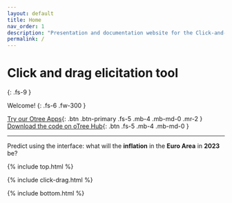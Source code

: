 ```yaml
---
layout: default
title: Home
nav_order: 1
description: "Presentation and documentation website for the Click-and-Drag belief elicitation interface by Paolo Crosetto & Thomas De Haan"
permalink: /
---
```


# Click and drag elicitation tool
{: .fs-9 }

Welcome!
{: .fs-6 .fw-300 }

[Try our Otree Apps](https://beliefelicitation.herokuapp.com/demo){: .btn .btn-primary .fs-5 .mb-4 .mb-md-0 .mr-2 } [Download the code on oTree Hub](https://www.otreehub.com/projects/beliefelicitation/){: .btn .fs-5 .mb-4 .mb-md-0 }

---

Predict using the interface: what will the **inflation** in the **Euro Area** in **2023** be? 

{% include top.html %}

{% include click-drag.html %}

{% include bottom.html %}
